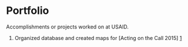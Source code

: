 # Portfolio
Accomplishments or projects worked on at USAID.

1) Organized database and created maps for [Acting on the Call 2015] [1]



[1]: https://issuu.com/usaidgh/docs/usaid-2015-acting-on-the-call/15?e=12304584/15017438
